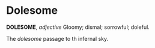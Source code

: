 # Dolesome

**DOLESOME**, _adjective_ Gloomy; dismal; sorrowful; doleful.

The _dolesome_ passage to th infernal sky.